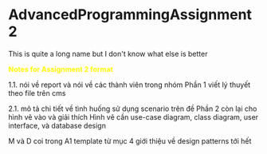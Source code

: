 # AdvancedProgrammingAssignment2
This is quite a long name but I don't know what else is better

<span style="color: yellow">**Notes for Assignment 2 format**</span>

1.1. nói về report và nói về các thành viên trong nhóm
Phần 1 viết lý thuyết theo file trên cms 

2.1. mô tả chi tiết về tình huống sử dụng scenario trên đề
Phần 2 còn lại cho hình vẽ vào và giải thích
Hình vẽ cần use-case diagram, class diagram, user interface, và database design

M và D coi trong A1 template từ mục 4 giới thiệu về design patterns tới hết 
